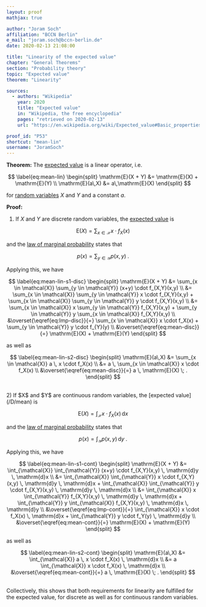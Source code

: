 ```yaml
---
layout: proof
mathjax: true

author: "Joram Soch"
affiliation: "BCCN Berlin"
e_mail: "joram.soch@bccn-berlin.de"
date: 2020-02-13 21:08:00

title: "Linearity of the expected value"
chapter: "General Theorems"
section: "Probability theory"
topic: "Expected value"
theorem: "Linearity"

sources:
  - authors: "Wikipedia"
    year: 2020
    title: "Expected value"
    in: "Wikipedia, the free encyclopedia"
    pages: "retrieved on 2020-02-13"
    url: "https://en.wikipedia.org/wiki/Expected_value#Basic_properties"

proof_id: "P53"
shortcut: "mean-lin"
username: "JoramSoch"
---
```



**Theorem:** The [expected value](/D/mean) is a linear operator, i.e.

$$ \label{eq:mean-lin}
\begin{split}
\mathrm{E}(X + Y) &= \mathrm{E}(X) + \mathrm{E}(Y) \\
\mathrm{E}(a\,X) &= a\,\mathrm{E}(X)
\end{split}
$$

for [random variables](/D/rvar) $X$ and $Y$ and a constant $a$.


**Proof:**

1) If $X$ and $Y$ are discrete random variables, the [expected value](/D/mean) is

$$ \label{eq:mean-disc}
\mathrm{E}(X) = \sum_{x \in \mathcal{X}} x \cdot f_X(x)
$$

and the [law of marginal probability](/P/lmp) states that

$$ \label{eq:lmp-disc}
p(x) = \sum_{y \in \mathcal{Y}} p(x,y) \; .
$$

Applying this, we have

$$ \label{eq:mean-lin-s1-disc}
\begin{split}
\mathrm{E}(X + Y) &= \sum_{x \in \mathcal{X}} \sum_{y \in \mathcal{Y}} (x+y) \cdot f_{X,Y}(x,y) \\
&= \sum_{x \in \mathcal{X}} \sum_{y \in \mathcal{Y}} x \cdot f_{X,Y}(x,y) + \sum_{x \in \mathcal{X}} \sum_{y \in \mathcal{Y}} y \cdot f_{X,Y}(x,y) \\
&= \sum_{x \in \mathcal{X}} x \sum_{y \in \mathcal{Y}} f_{X,Y}(x,y) + \sum_{y \in \mathcal{Y}} y \sum_{x \in \mathcal{X}} f_{X,Y}(x,y) \\
&\overset{\eqref{eq:lmp-disc}}{=} \sum_{x \in \mathcal{X}} x \cdot f_X(x) + \sum_{y \in \mathcal{Y}} y \cdot f_{Y}(y) \\
&\overset{\eqref{eq:mean-disc}}{=} \mathrm{E}(X) + \mathrm{E}(Y)
\end{split}
$$

as well as

$$ \label{eq:mean-lin-s2-disc}
\begin{split}
\mathrm{E}(a\,X) &= \sum_{x \in \mathcal{X}} a \, x \cdot f_X(x) \\
&= a \, \sum_{x \in \mathcal{X}} x \cdot f_X(x) \\
&\overset{\eqref{eq:mean-disc}}{=} a \, \mathrm{E}(X) \; .
\end{split}
$$

<br>
2) If $X$ and $Y$ are continuous random variables, the [expected value](/D/mean) is

$$ \label{eq:mean-cont}
\mathrm{E}(X) = \int_{\mathcal{X}} x \cdot f_X(x) \, \mathrm{d}x
$$

and the [law of marginal probability](/P/lmp) states that

$$ \label{eq:lmp-cont}
p(x) = \int_{\mathcal{Y}} p(x,y) \, \mathrm{d}y \; .
$$

Applying this, we have

$$ \label{eq:mean-lin-s1-cont}
\begin{split}
\mathrm{E}(X + Y) &= \int_{\mathcal{X}} \int_{\mathcal{Y}} (x+y) \cdot f_{X,Y}(x,y) \, \mathrm{d}y \, \mathrm{d}x \\
&= \int_{\mathcal{X}} \int_{\mathcal{Y}} x \cdot f_{X,Y}(x,y) \, \mathrm{d}y \, \mathrm{d}x + \int_{\mathcal{X}} \int_{\mathcal{Y}} y \cdot f_{X,Y}(x,y) \, \mathrm{d}y \, \mathrm{d}x \\
&= \int_{\mathcal{X}} x \int_{\mathcal{Y}} f_{X,Y}(x,y) \, \mathrm{d}y \, \mathrm{d}x + \int_{\mathcal{Y}} y \int_{\mathcal{X}} f_{X,Y}(x,y) \, \mathrm{d}x \, \mathrm{d}y \\
&\overset{\eqref{eq:lmp-cont}}{=} \int_{\mathcal{X}} x \cdot f_X(x) \, \mathrm{d}x + \int_{\mathcal{Y}} y \cdot f_Y(y) \, \mathrm{d}y \\
&\overset{\eqref{eq:mean-cont}}{=} \mathrm{E}(X) + \mathrm{E}(Y)
\end{split}
$$

as well as

$$ \label{eq:mean-lin-s2-cont}
\begin{split}
\mathrm{E}(a\,X) &= \int_{\mathcal{X}} a \, x \cdot f_X(x) \, \mathrm{d}x \\
&= a \int_{\mathcal{X}} x \cdot f_X(x) \, \mathrm{d}x \\
&\overset{\eqref{eq:mean-cont}}{=} a \, \mathrm{E}(X) \; .
\end{split}
$$

<br>
Collectively, this shows that both requirements for linearity are fulfilled for the expected value, for discrete as well as for continuous random variables.